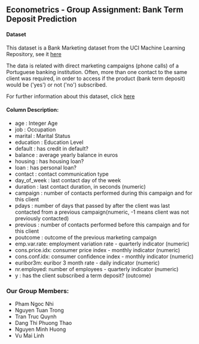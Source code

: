 
## Econometrics - Group Assignment: Bank Term Deposit Prediction

#### Dataset

This dataset is a Bank Marketing dataset from the UCI Machine Learning Repository, see it [here](https://github.com/minhhuong05/Econometrics_Midterm_Assignment/blob/main/bank-additional-full.csv)

The data is related with direct marketing campaigns (phone calls) of a Portuguese banking institution. Often, more than one contact to the same client was required, in order to access if the product (bank term deposit) would be ('yes') or not ('no') subscribed. 

For further information about this dataset, click [here](https://github.com/minhhuong05/Econometrics_Midterm_Assignment/blob/main/bank-additional-names.txt)

#### Column Description:
  - age : Integer Age
  - job : Occupation
  - marital : Marital Status
  - education : Education Level
  - default : has credit in default?
  - balance : average yearly balance in euros
  - housing : has housing loan?
  - loan : has personal loan?
  - contact : contact communication type
  - day_of_week : last contact day of the week
  - duration : last contact duration, in seconds (numeric)
  - campaign : number of contacts performed during this campaign and for this client
  - pdays : number of days that passed by after the client was last contacted from a previous campaign(numeric, -1 means client was not previously contacted)
  - previous : number of contacts performed before this campaign and for this client
  - poutcome : outcome of the previous marketing campaign
  - emp.var.rate: employment variation rate - quarterly indicator (numeric)
  - cons.price.idx: consumer price index - monthly indicator (numeric)
  - cons.conf.idx: consumer confidence index - monthly indicator (numeric)
  - euribor3m: euribor 3 month rate - daily indicator (numeric)
  - nr.employed: number of employees - quarterly indicator (numeric)
  - y : has the client subscribed a term deposit? (outcome)

### Our Group Members:
  - Pham Ngoc Nhi
  - Nguyen Tuan Trong
  - Tran Truc Quynh
  - Dang Thi Phuong Thao
  - Nguyen Minh Huong
  - Vu Mai Linh
